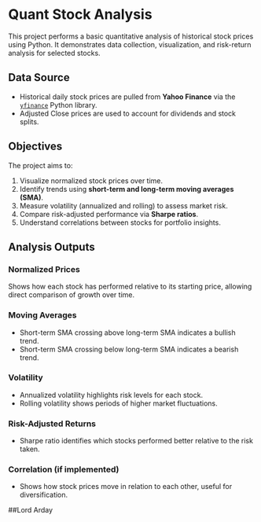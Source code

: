 # Quant Stock Analysis

This project performs a basic quantitative analysis of historical stock prices using Python. It demonstrates data collection, visualization, and risk-return analysis for selected stocks.

## Data Source

- Historical daily stock prices are pulled from **Yahoo Finance** via the [`yfinance`](https://pypi.org/project/yfinance/) Python library.
- Adjusted Close prices are used to account for dividends and stock splits.

## Objectives

The project aims to:

1. Visualize normalized stock prices over time.
2. Identify trends using **short-term and long-term moving averages (SMA)**.
3. Measure volatility (annualized and rolling) to assess market risk.
4. Compare risk-adjusted performance via **Sharpe ratios**.
5. Understand correlations between stocks for portfolio insights.

## Analysis Outputs

### Normalized Prices
Shows how each stock has performed relative to its starting price, allowing direct comparison of growth over time.

### Moving Averages
- Short-term SMA crossing above long-term SMA indicates a bullish trend.
- Short-term SMA crossing below long-term SMA indicates a bearish trend.

### Volatility
- Annualized volatility highlights risk levels for each stock.
- Rolling volatility shows periods of higher market fluctuations.

### Risk-Adjusted Returns
- Sharpe ratio identifies which stocks performed better relative to the risk taken.

### Correlation (if implemented)
- Shows how stock prices move in relation to each other, useful for diversification.

##Lord Arday
